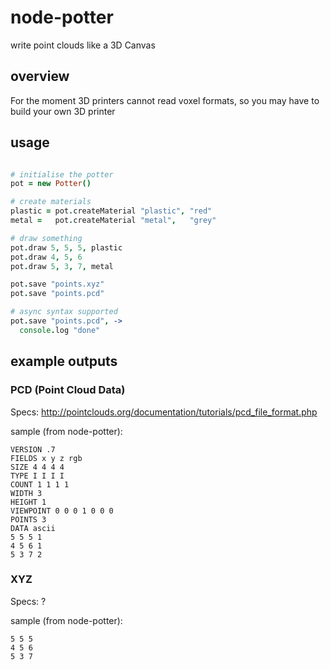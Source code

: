 node-potter
===========


write point clouds like a 3D Canvas

## overview

  For the moment 3D printers cannot read voxel formats,
  so you may have to build your own 3D printer

## usage

```coffeescript

# initialise the potter
pot = new Potter()

# create materials
plastic = pot.createMaterial "plastic", "red"
metal =   pot.createMaterial "metal",   "grey"

# draw something
pot.draw 5, 5, 5, plastic
pot.draw 4, 5, 6
pot.draw 5, 3, 7, metal

pot.save "points.xyz"
pot.save "points.pcd"

# async syntax supported
pot.save "points.pcd", ->
  console.log "done"

```

## example outputs

### PCD (Point Cloud Data)

 Specs: http://pointclouds.org/documentation/tutorials/pcd_file_format.php

 sample (from node-potter):

```
VERSION .7
FIELDS x y z rgb
SIZE 4 4 4 4
TYPE I I I I
COUNT 1 1 1 1
WIDTH 3
HEIGHT 1
VIEWPOINT 0 0 0 1 0 0 0
POINTS 3
DATA ascii
5 5 5 1
4 5 6 1
5 3 7 2
```

### XYZ

 Specs: ?

 sample (from node-potter):

```
5 5 5
4 5 6
5 3 7
```

